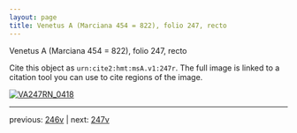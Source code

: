 ```yaml
---
layout: page
title: Venetus A (Marciana 454 = 822), folio 247, recto
---
```


Venetus A (Marciana 454 = 822), folio 247, recto

Cite this object as `urn:cite2:hmt:msA.v1:247r`.  The full image is linked to a citation tool you can use to cite regions of the image.

[![VA247RN_0418](http://www.homermultitext.org/iipsrv?IIIF=/project/homer/pyramidal/deepzoom/hmt/vaimg/2017a/VA247RN_0418.tif/full/800,/0/default.jpg)](http://www.homermultitext.org/ict2/?urn=urn:cite2:hmt:vaimg.2017a:VA247RN_0418) 

---

previous:  [246v](../246v/) | next: [247v](../247v/)